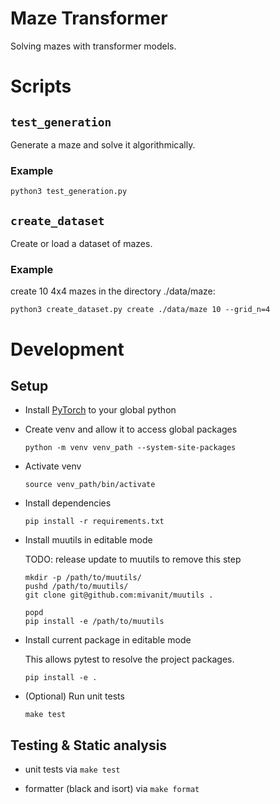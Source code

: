 # Maze Transformer

Solving mazes with transformer models.

# Scripts

## `test_generation`
Generate a maze and solve it algorithmically.

### Example
```
python3 test_generation.py
```

## `create_dataset`
Create or load a dataset of mazes.

### Example
create 10 4x4 mazes in the directory ./data/maze:
```
python3 create_dataset.py create ./data/maze 10 --grid_n=4
```


# Development

## Setup

* Install [PyTorch](https://pytorch.org/get-started/locally/) to your global python
* Create venv and allow it to access global packages

    ```python -m venv venv_path --system-site-packages```
* Activate venv

    ```source venv_path/bin/activate```
* Install dependencies

    ```pip install -r requirements.txt```

* Install muutils in editable mode

    TODO: release update to muutils to remove this step
    ```
    mkdir -p /path/to/muutils/
    pushd /path/to/muutils/
    git clone git@github.com:mivanit/muutils .

    popd
    pip install -e /path/to/muutils
    ````

* Install current package in editable mode

    This allows pytest to resolve the project packages.
    ```
    pip install -e .
    ```

* (Optional) Run unit tests

    ```
    make test
    ```


## Testing & Static analysis

- unit tests via `make test`

- formatter (black and isort) via `make format`
